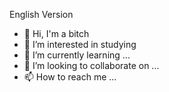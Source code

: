 English Version
- 👋 Hi, I'm a bitch
- 👀 I’m interested in studying
- 🌱 I’m currently learning ...
- 💞️ I’m looking to collaborate on ...
- 📫 How to reach me ...

<!---
takada-shutoken/takada-shutoken is a ✨ special ✨ repository because its `README.md` (this file) appears on your GitHub profile.
You can click the Preview link to take a look at your changes.
--->
